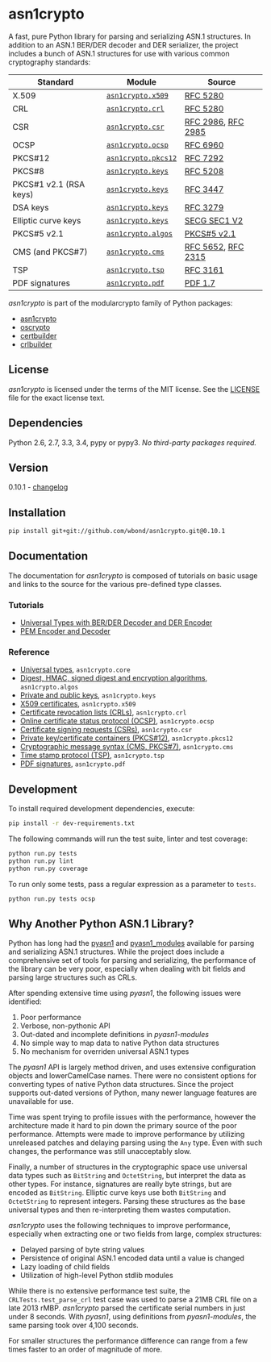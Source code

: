 # asn1crypto

A fast, pure Python library for parsing and serializing ASN.1 structures. In
addition to an ASN.1 BER/DER decoder and DER serializer, the project includes
a bunch of ASN.1 structures for use with various common cryptography standards:

| Standard               | Module                                      | Source                                                                                                                 |
| ---------------------- | ------------------------------------------- | ---------------------------------------------------------------------------------------------------------------------- |
| X.509                  | [`asn1crypto.x509`](asn1crypto/x509.py)     | [RFC 5280](https://tools.ietf.org/html/rfc5280)                                                                         |
| CRL                    | [`asn1crypto.crl`](asn1crypto/crl.py)       | [RFC 5280](https://tools.ietf.org/html/rfc5280)                                                                         |
| CSR                    | [`asn1crypto.csr`](asn1crypto/csr.py)       | [RFC 2986](https://tools.ietf.org/html/rfc2986), [RFC 2985](https://tools.ietf.org/html/rfc2985)                         |
| OCSP                   | [`asn1crypto.ocsp`](asn1crypto/ocsp.py)     | [RFC 6960](https://tools.ietf.org/html/rfc6960)                                                                         |
| PKCS#12                | [`asn1crypto.pkcs12`](asn1crypto/pkcs12.py) | [RFC 7292](https://tools.ietf.org/html/rfc7292)                                                                         |
| PKCS#8                 | [`asn1crypto.keys`](asn1crypto/keys.py)     | [RFC 5208](https://tools.ietf.org/html/rfc5208)                                                                         |
| PKCS#1 v2.1 (RSA keys) | [`asn1crypto.keys`](asn1crypto/keys.py)     | [RFC 3447](https://tools.ietf.org/html/rfc3447)                                                                         |
| DSA keys               | [`asn1crypto.keys`](asn1crypto/keys.py)     | [RFC 3279](https://tools.ietf.org/html/rfc3279)                                                                         |
| Elliptic curve keys    | [`asn1crypto.keys`](asn1crypto/keys.py)     | [SECG SEC1 V2](http://www.secg.org/sec1-v2.pdf)                                                                        |
| PKCS#5 v2.1            | [`asn1crypto.algos`](asn1crypto/algos.py)   | [PKCS#5 v2.1](http://www.emc.com/collateral/white-papers/h11302-pkcs5v2-1-password-based-cryptography-standard-wp.pdf) |
| CMS (and PKCS#7)       | [`asn1crypto.cms`](asn1crypto/cms.py)       | [RFC 5652](https://tools.ietf.org/html/rfc5652), [RFC 2315](https://tools.ietf.org/html/rfc2315)                         |
| TSP                    | [`asn1crypto.tsp`](asn1crypto/tsp.py)       | [RFC 3161](https://tools.ietf.org/html/rfc3161)                                                                         |
| PDF signatures         | [`asn1crypto.pdf`](asn1crypto/pdf.py)       | [PDF 1.7](http://wwwimages.adobe.com/content/dam/Adobe/en/devnet/pdf/pdfs/PDF32000_2008.pdf)                           |

*asn1crypto* is part of the modularcrypto family of Python packages:

 - [asn1crypto](https://github.com/wbond/asn1crypto)
 - [oscrypto](https://github.com/wbond/oscrypto)
 - [certbuilder](https://github.com/wbond/certbuilder)
 - [crlbuilder](https://github.com/wbond/crlbuilder)

## License

*asn1crypto* is licensed under the terms of the MIT license. See the
[LICENSE](LICENSE) file for the exact license text.

## Dependencies

Python 2.6, 2.7, 3.3, 3.4, pypy or pypy3. *No third-party packages required.*

## Version

0.10.1 - [changelog](changelog.md)

## Installation

```bash
pip install git+git://github.com/wbond/asn1crypto.git@0.10.1
```

## Documentation

The documentation for *asn1crypto* is composed of tutorials on basic usage and
links to the source for the various pre-defined type classes.

### Tutorials

 - [Universal Types with BER/DER Decoder and DER Encoder](docs/universal_types.md)
 - [PEM Encoder and Decoder](docs/pem.md)

### Reference

 - [Universal types](asn1crypto/core.py), `asn1crypto.core`
 - [Digest, HMAC, signed digest and encryption algorithms](asn1crypto/algos.py), `asn1crypto.algos`
 - [Private and public keys](asn1crypto/keys.py), `asn1crypto.keys`
 - [X509 certificates](asn1crypto/x509.py), `asn1crypto.x509`
 - [Certificate revocation lists (CRLs)](asn1crypto/crl.py), `asn1crypto.crl`
 - [Online certificate status protocol (OCSP)](asn1crypto/ocsp.py), `asn1crypto.ocsp`
 - [Certificate signing requests (CSRs)](asn1crypto/csr.py), `asn1crypto.csr`
 - [Private key/certificate containers (PKCS#12)](asn1crypto/pkcs12.py), `asn1crypto.pkcs12`
 - [Cryptographic message syntax (CMS, PKCS#7)](asn1crypto/cms.py), `asn1crypto.cms`
 - [Time stamp protocol (TSP)](asn1crypto/tsp.py), `asn1crypto.tsp`
 - [PDF signatures](asn1crypto/pdf.py), `asn1crypto.pdf`

## Development

To install required development dependencies, execute:

```bash
pip install -r dev-requirements.txt
```

The following commands will run the test suite, linter and test coverage:

```bash
python run.py tests
python run.py lint
python run.py coverage
```

To run only some tests, pass a regular expression as a parameter to `tests`.

```bash
python run.py tests ocsp
```

## Why Another Python ASN.1 Library?

Python has long had the [pyasn1](https://pypi.python.org/pypi/pyasn1) and
[pyasn1_modules](https://pypi.python.org/pypi/pyasn1-modules) available for
parsing and serializing ASN.1 structures. While the project does include a
comprehensive set of tools for parsing and serializing, the performance of the
library can be very poor, especially when dealing with bit fields and parsing
large structures such as CRLs.

After spending extensive time using *pyasn1*, the following issues were
identified:

 1. Poor performance
 2. Verbose, non-pythonic API
 3. Out-dated and incomplete definitions in *pyasn1-modules*
 4. No simple way to map data to native Python data structures
 5. No mechanism for overriden universal ASN.1 types

The *pyasn1* API is largely method driven, and uses extensive configuration
objects and lowerCamelCase names. There were no consistent options for
converting types of native Python data structures. Since the project supports
out-dated versions of Python, many newer language features are unavailable
for use.

Time was spent trying to profile issues with the performance, however the
architecture made it hard to pin down the primary source of the poor
performance. Attempts were made to improve performance by utilizing unreleased
patches and delaying parsing using the `Any` type. Even with such changes, the
performance was still unacceptably slow.

Finally, a number of structures in the cryptographic space use universal data
types such as `BitString` and `OctetString`, but interpret the data as other
types. For instance, signatures are really byte strings, but are encoded as
`BitString`. Elliptic curve keys use both `BitString` and `OctetString` to
represent integers. Parsing these structures as the base universal types and
then re-interpreting them wastes computation.

*asn1crypto* uses the following techniques to improve performance, especially
when extracting one or two fields from large, complex structures:

 - Delayed parsing of byte string values
 - Persistence of original ASN.1 encoded data until a value is changed
 - Lazy loading of child fields
 - Utilization of high-level Python stdlib modules

While there is no extensive performance test suite, the
`CRLTests.test_parse_crl` test case was used to parse a 21MB CRL file on a
late 2013 rMBP. *asn1crypto* parsed the certificate serial numbers in just
under 8 seconds. With *pyasn1*, using definitions from *pyasn1-modules*, the
same parsing took over 4,100 seconds.

For smaller structures the performance difference can range from a few times
faster to an order of magnitude of more.


